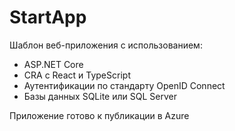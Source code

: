 # StartApp

Шаблон веб-приложения с использованием:
- ASP.NET Core
- CRA с React и TypeScript
- Аутентификации по стандарту OpenID Connect
- Базы данных SQLite или SQL Server

Приложение готово к публикации в Azure
